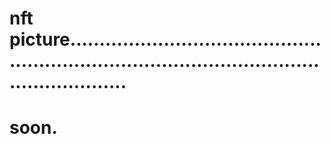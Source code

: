 # nft picture....................................................................................................................
# soon.

